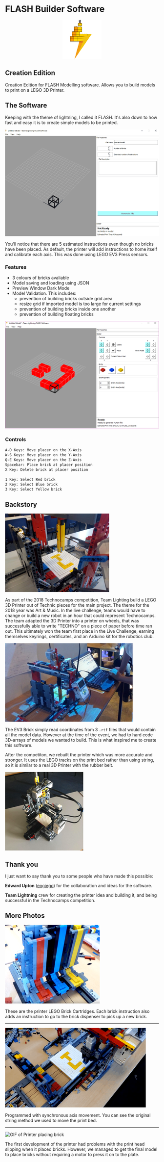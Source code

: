 # FLASH Builder Software

<center>
<img src="docs/flash-software-128.png?raw=true" alt="logo">
</center>

## Creation Edition

Creation Edition for FLASH Modelling software. Allows you to build models to print on a LEGO 3D Printer.

## The Software

Keeping with the theme of lightning, I called it FLASH. It's also down to how fast and easy it is to create simple models to be printed.

![GIF of Software](docs/flash-1.gif?raw=true "FLASH Software Preview")

You'll notice that there are 5 estimated instructions even though no bricks have been placed. As default, the printer will add instructions to home itself and calibrate each axis. This was done using LEGO EV3 Press sensors.

### Features

- 3 colours of bricks avaliable
- Model saving and loading using JSON
- Preview Window Dark Mode
- Model Validation. This includes:
  - prevention of building bricks outside grid area
  - resize grid if imported model is too large for current settings
  - prevention of building bricks inside one another
  - prevention of building floating bricks

![Image of Model in Software](docs/flash-2.png?raw=true "FLASH Model Preview")

### Controls

```none
A-D Keys: Move placer on the X-Axis
W-S Keys: Move placer on the Y-Axis
Q-E Keys: Move placer on the Z-Axis
Spacebar: Place brick at placer position
X Key: Delete brick at placer position

1 Key: Select Red brick
2 Key: Select Blue brick
3 Key: Select Yellow brick
```

## Backstory

![Image of 3D Printer](docs/printer-original.png?raw=true "Team Lightning's 3D Printer")

As part of the 2018 Technocamps competition, Team Lighting build a LEGO 3D Printer out of Technic pieces for the main project. The theme for the 2018 year was Art & Music. In the live challenge, teams would have to change or build a new robot in an hour that could represent Technocamps. The team adapted the 3D Printer into a printer on wheels, that was successfully able to write "TECHNO" on a piece of paper before time ran out. This ultimately won the team first place in the Live Challenge, earning themselves keyrings, certificates, and an Arduino kit for the robotics club.

![Image of 3D Printer at Event](docs/printer-at-event.png?raw=true "Team Lightning's 3D Printer")

The EV3 Brick simply read coordinates from 3 `.rtf` files that would contain all the model data. However at the time of the event, we had to hard code 3D-arrays of models we wanted to build. This is what inspired me to create this software.

After the competiton, we rebuilt the printer which was more accurate and stronger. It uses the LEGO tracks on the print bed rather than using string, so it is similar to a real 3D Printer with the rubber belt.

![Image of Rebuilt Printer](docs/printer-256.png?raw=true "Rebuilt 3D Printer")

## Thank you

I just want to say thank you to some people who have made this possible:

**Edward Upton** ([engiego](http://github.com/engiego)) for the collaboration and ideas for the software.

**Team Lightning** crew for creating the printer idea and building it, and being successful in the Technocamps competition.

## More Photos

![Image of Brick Cartridges](docs/printer-cartridges.png?raw=true "Printer Cartridges")

These are the printer LEGO Brick Cartridges. Each brick instruction also adds an instruction to go to the brick dispenser to pick up a new brick.

----------

![GIF of Printer in action](docs/printer-working.gif?raw=true "Printer in action")

Programmed with synchronous axis movement. You can see the original string method we used to move the print bed.

----------

![GIF of Printer placing brick](docs/printer-place-brick.gif?raw=true "Printer placing brick")

The first development of the printer had problems with the print head slipping when it placed bricks. However, we managed to get the final model to place bricks without requiring a motor to press it on to the plate.

